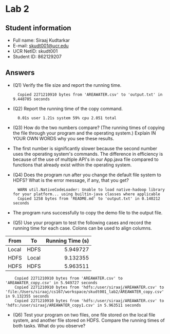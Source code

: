 # Lab 2

## Student information

* Full name: Siraaj Kudtarkar
* E-mail: skudt001@ucr.edu
* UCR NetID: skudt001
* Student ID: 862129207

## Answers

* (Q1) Verify the file size and report the running time.

        Copied 2271210910 bytes from 'AREAWATER.csv' to 'output.txt' in 9.448705 seconds

* (Q2) Report the running time of the copy command.

        0.01s user 1.21s system 59% cpu 2.051 total

* (Q3) How do the two numbers compare? (The running times of copying the file through your program and the operating system.) Explain IN YOUR OWN WORDS why you see these results.

* The first number is significantly slower because the second number uses the operating system's commands. The difference in efficiency is because of the use of multiple API's in our App.java file compared to functions that already exist within the operating system.

* (Q4) Does the program run after you change the default file system to HDFS? What is the error message, if any, that you get?

        WARN util.NativeCodeLoader: Unable to load native-hadoop library for your platform... using builtin-java classes where applicable
        Copied 1258 bytes from 'README.md' to 'output.txt' in 0.140212 seconds
* The program runs successfully to copy the demo file to the output file.

* (Q5) Use your program to test the following cases and record the running time for each case.
  Colons can be used to align columns.

| From  |  To   | Running Time (s) |
|-------|:-----:|-----------------:|
 | Local | HDFS  |  5.949727 |
| HDFS  | Local |  9.132355 |
| HDFS  | HDFS  |  5.963511 |

        Copied 2271210910 bytes from 'AREAWATER.csv' to 'AREAWATER_copy.csv' in 5.949727 seconds
        Copied 2271210910 bytes from 'hdfs:/user/siraaj/AREAWATER.csv' to 'file:/Users/siraaj/cs167/workspace/skudt001_lab2/AREAWATER_copy.csv' in 9.132355 seconds
        Copied 2271210910 bytes from 'hdfs:/user/siraaj/AREAWATER.csv' to 'hdfs:/user/siraaj/AREAWATER_copy1.csv' in 5.963511 seconds

* (Q6) Test your program on two files, one file stored on the local file system, and another file stored on HDFS. Compare the running times of both tasks. What do you observe?